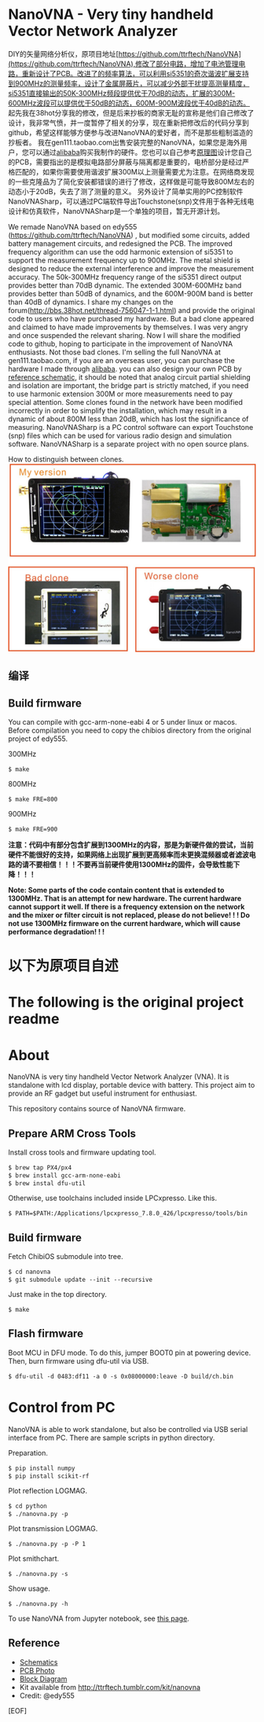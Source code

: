 NanoVNA - Very tiny handheld Vector Network Analyzer
==========================================================
DIY的矢量网络分析仪，原项目地址[https://github.com/ttrftech/NanoVNA](https://github.com/ttrftech/NanoVNA),修改了部分电路，增加了电池管理电路，重新设计了PCB。改进了的频率算法，可以利用si5351的奇次谐波扩展支持到900MHz的测量频率，设计了金属屏蔽片，可以减少外部干扰提高测量精度，si5351直接输出的50K-300MHz频段提供优于70dB的动态，扩展的300M-600MHz波段可以提供优于50dB的动态，600M-900M波段优于40dB的动态。
起先我在38hot分享我的修改，但是后来抄板的商家无耻的宣称是他们自己修改了设计，我非常气愤，并一度暂停了相关的分享，现在重新把修改后的代码分享到github，希望这样能够方便参与改进NanoVNA的爱好者，而不是那些粗制滥造的抄板者。
我在gen111.taobao.com出售安装完整的NanoVNA，如果您是海外用户，您可以通过[alibaba](https://www.alibaba.com/product-detail/Original-2-8-Touchscreen-50KHz-900MHz_62232701280.html)购买我制作的硬件。您也可以自己参考[原理图](doc/Schematic_nanovna_Sheet-1_20190711140429.jpg)设计您自己的PCB，需要指出的是模拟电路部分屏蔽与隔离都是重要的，电桥部分是经过严格匹配的，如果你需要使用谐波扩展300M以上测量需要尤为注意。在网络商发现的一些克隆品为了简化安装都错误的进行了修改，这样做是可能导致800M左右的动态小于20dB，失去了测了测量的意义。
另外设计了简单实用的PC控制软件NanoVNASharp，可以通过PC端软件导出Touchstone(snp)文件用于各种无线电设计和仿真软件，NanoVNASharp是一个单独的项目，暂无开源计划。

We remade NanoVNA based on edy555 (https://github.com/ttrftech/NanoVNA) , but  modified some circuits, added battery management circuits, and redesigned the PCB. The improved frequency algorithm can use the odd harmonic extension of si5351 to support the measurement frequency up to 900MHz. The metal shield is designed to reduce the external interference and improve the measurement accuracy. The 50k-300MHz frequency range of the si5351 direct output provides better than 70dB dynamic. The extended 300M-600MHz band provides better than 50dB of dynamics, and the 600M-900M band is better than 40dB of dynamics.
I share my changes on the forum(http://bbs.38hot.net/thread-756047-1-1.html) and provide the original code to users who have purchased my hardware. But a bad clone appeared and claimed to have made improvements by themselves. I was very angry and once suspended the relevant sharing. Now I will share the modified code to github, hoping to participate in the improvement of NanoVNA enthusiasts. Not those bad clones.
I'm selling the full NanoVNA at gen111.taobao.com, if you are an overseas user, you can purchase the hardware I made through [alibaba](https://www.alibaba.com/product-detail/Original-2-8-Touchscreen-50KHz-900MHz_62232701280.html). you can also design your own PCB by [reference schematic](doc/Schematic_nanovna_Sheet-1_20190711140429.jpg), it should be noted that analog circuit partial shielding and isolation are important, the bridge part is strictly matched, if you need to use harmonic extension 300M or more measurements need to pay special attention. Some clones found in the network have been modified incorrectly in order to simplify the installation, which may result in a dynamic of about 800M less than 20dB, which has lost the significance of measuring.
NanoVNASharp is a PC control software can export Touchstone (snp) files which can be used for various radio design and simulation software. NanoVNASharp is a separate project with no open source plans.

How to distinguish between clones.
![clone](doc/clone.jpg)

## 编译
## Build firmware

You can compile with gcc-arm-none-eabi 4 or 5 under linux or macos.
Before compilation you need to copy the chibios directory from the original project of edy555.

  300MHz
```
$ make
```

800MHz
```
$ make FRE=800
```

900MHz
```
$ make FRE=900
```


**注意：代码中有部分包含扩展到1300MHz的内容，那是为新硬件做的尝试，当前硬件不能很好的支持，如果网络上出现扩展到更高频率而未更换混频器或者滤波电路的请不要相信！！！不要再当前硬件使用1300MHz的固件，会导致性能下降！！！**

**Note: Some parts of the code contain content that is extended to 1300MHz. That is an attempt for new hardware. The current hardware cannot support it well. If there is a frequency extension on the network and the mixer or filter circuit is not replaced, please do not believe! ! ! Do not use 1300MHz firmware on the current hardware, which will cause performance degradation! ! !**


以下为原项目自述
==========================================================
The following is the original project readme
==========================================================
# About

NanoVNA is very tiny handheld Vector Network Analyzer (VNA). It is
standalone with lcd display, portable device with battery. This
project aim to provide an RF gadget but useful instrument for
enthusiast.

This repository contains source of NanoVNA firmware.


## Prepare ARM Cross Tools

Install cross tools and firmware updating tool.

    $ brew tap PX4/px4
    $ brew install gcc-arm-none-eabi
    $ brew instal dfu-util

Otherwise, use toolchains included inside LPCxpresso. Like this.

    $ PATH=$PATH:/Applications/lpcxpresso_7.8.0_426/lpcxpresso/tools/bin

## Build firmware

Fetch ChibiOS submodule into tree.

    $ cd nanovna
    $ git submodule update --init --recursive

Just make in the top directory.

    $ make

## Flash firmware

Boot MCU in DFU mode. To do this, jumper BOOT0 pin at powering device.
Then, burn firmware using dfu-util via USB.

    $ dfu-util -d 0483:df11 -a 0 -s 0x08000000:leave -D build/ch.bin


# Control from PC

NanoVNA is able to work standalone, but also be controlled via USB serial interface from PC. There are sample scripts in python directory.

Preparation.

    $ pip install numpy
    $ pip install scikit-rf   

Plot reflection LOGMAG.

    $ cd python
    $ ./nanovna.py -p

Plot transmission LOGMAG.

    $ ./nanovna.py -p -P 1

Plot smithchart.

    $ ./nanovna.py -s

Show usage.

    $ ./nanovna.py -h

To use NanoVNA from Jupyter notebook, see [this page](https://github.com/ttrftech/NanoVNA/blob/master/python/NanoVNA-example.ipynb).

## Reference

* [Schematics](https://github.com/ttrftech/NanoVNA/blob/master/doc/nanovna-sch.pdf)
* [PCB Photo](https://github.com/ttrftech/NanoVNA/blob/master/doc/nanovna-pcb-photo.jpg)
* [Block Diagram](https://github.com/ttrftech/NanoVNA/blob/master/doc/nanovna-blockdiagram.png)
* Kit available from http://ttrftech.tumblr.com/kit/nanovna
* Credit: @edy555

[EOF]
